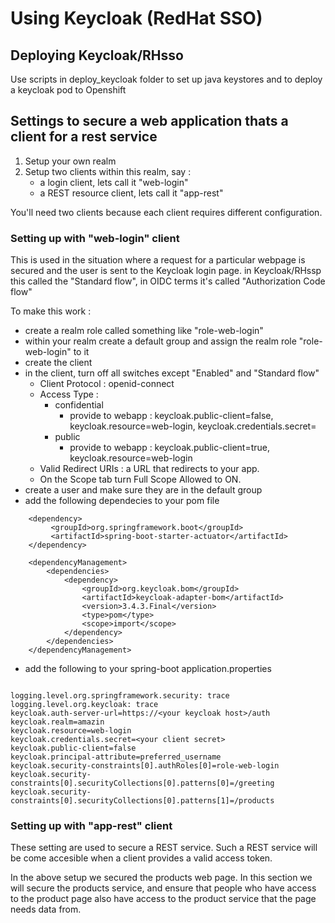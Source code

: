 # Using Keycloak (RedHat SSO)

## Deploying Keycloak/RHsso

Use scripts in deploy_keycloak folder  to set up java keystores and to deploy a keycloak pod to Openshift

## Settings to secure a web application thats a client for a rest service

1. Setup your own realm
2. Setup two clients within this realm, say :
   * a login client, lets call it "web-login"
   * a REST resource client, lets call it "app-rest"

You'll need two clients because each client requires different configuration. 

### Setting up with "web-login" client

This is used in the situation where a request for a particular webpage is secured and the user is sent to the Keycloak login page. in Keycloak/RHssp this called the "Standard flow", in OIDC terms it's called "Authorization Code flow"

To make this work : 
   * create a realm role called something like "role-web-login"
   * within your realm create a default group and assign the realm role "role-web-login" to it  
   * create the client
   * in the client, turn off all switches except "Enabled" and "Standard flow"
       * Client Protocol : openid-connect
       * Access Type : 
          * confidential 
            * provide to webapp : keycloak.public-client=false, keycloak.resource=web-login, keycloak.credentials.secret=<your client secret>
          * public 
            * provide to webapp : keycloak.public-client=true, keycloak.resource=web-login      
       * Valid Redirect URIs : a URL that redirects to your app.
       * On the Scope tab turn Full Scope Allowed to ON.
   * create a user and make sure they are in the default group
   * add the following dependecies to your pom file
    
```
    <dependency>
         <groupId>org.springframework.boot</groupId>
         <artifactId>spring-boot-starter-actuator</artifactId>
    </dependency>

    <dependencyManagement>
        <dependencies>
            <dependency>
                <groupId>org.keycloak.bom</groupId>
                <artifactId>keycloak-adapter-bom</artifactId>
                <version>3.4.3.Final</version>
                <type>pom</type>
                <scope>import</scope>
            </dependency>
        </dependencies>
    </dependencyManagement>        

```       

   * add the following to your spring-boot application.properties
```

logging.level.org.springframework.security: trace
logging.level.org.keycloak: trace
keycloak.auth-server-url=https://<your keycloak host>/auth
keycloak.realm=amazin
keycloak.resource=web-login
keycloak.credentials.secret=<your client secret>
keycloak.public-client=false
keycloak.principal-attribute=preferred_username
keycloak.security-constraints[0].authRoles[0]=role-web-login
keycloak.security-constraints[0].securityCollections[0].patterns[0]=/greeting
keycloak.security-constraints[0].securityCollections[0].patterns[1]=/products

```       
   
### Setting up with "app-rest" client  

These setting are used to secure a REST service. Such a REST service will be come accesible when a client provides a valid access token.

In the above setup we secured the products web page. In this section we will secure the products service, and ensure that people who have access to the product page also have access to the product service that the page needs data from.